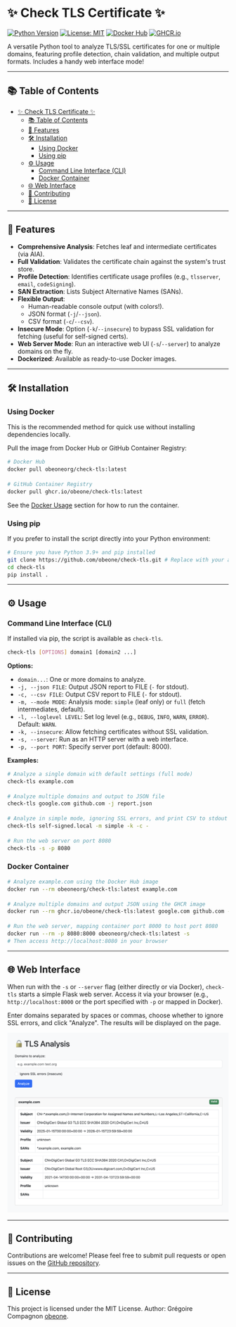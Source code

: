 # ✨ Check TLS Certificate ✨

[![Python Version](https://img.shields.io/badge/python-3.9%2B-blue.svg)](https://www.python.org/)
[![License: MIT](https://img.shields.io/badge/License-MIT-yellow.svg)](https://opensource.org/licenses/MIT) <!-- Assuming MIT, update if different -->
[![Docker Hub](https://img.shields.io/badge/Docker%20Hub-obeoneorg%2Fcheck--tls-blue?logo=docker)](https://hub.docker.com/r/obeoneorg/check-tls)
[![GHCR.io](https://img.shields.io/badge/GHCR.io-obeone%2Fcheck--tls-blue?logo=github)](https://ghcr.io/obeone/check-tls)

A versatile Python tool to analyze TLS/SSL certificates for one or multiple domains, featuring profile detection, chain validation, and multiple output formats. Includes a handy web interface mode!

---

## 📚 Table of Contents

- [✨ Check TLS Certificate ✨](#-check-tls-certificate-)
  - [📚 Table of Contents](#-table-of-contents)
  - [🚀 Features](#-features)
  - [🛠️ Installation](#️-installation)
    - [Using Docker](#using-docker)
    - [Using pip](#using-pip)
  - [⚙️ Usage](#️-usage)
    - [Command Line Interface (CLI)](#command-line-interface-cli)
    - [Docker Container](#docker-container)
  - [🌐 Web Interface](#-web-interface)
  - [🤝 Contributing](#-contributing)
  - [📜 License](#-license)

---

## 🚀 Features

- **Comprehensive Analysis**: Fetches leaf and intermediate certificates (via AIA).
- **Full Validation**: Validates the certificate chain against the system's trust store.
- **Profile Detection**: Identifies certificate usage profiles (e.g., `tlsserver`, `email`, `codeSigning`).
- **SAN Extraction**: Lists Subject Alternative Names (SANs).
- **Flexible Output**:
  - Human-readable console output (with colors!).
  - JSON format (`-j`/`--json`).
  - CSV format (`-c`/`--csv`).
- **Insecure Mode**: Option (`-k`/`--insecure`) to bypass SSL validation for fetching (useful for self-signed certs).
- **Web Server Mode**: Run an interactive web UI (`-s`/`--server`) to analyze domains on the fly.
- **Dockerized**: Available as ready-to-use Docker images.

---

## 🛠️ Installation

### Using Docker

This is the recommended method for quick use without installing dependencies locally.

Pull the image from Docker Hub or GitHub Container Registry:

```bash
# Docker Hub
docker pull obeoneorg/check-tls:latest

# GitHub Container Registry
docker pull ghcr.io/obeone/check-tls:latest
```

See the [Docker Usage](#docker-container) section for how to run the container.

### Using pip

If you prefer to install the script directly into your Python environment:

```bash
# Ensure you have Python 3.9+ and pip installed
git clone https://github.com/obeone/check-tls.git # Replace with your actual repo URL
cd check-tls
pip install .
```

---

## ⚙️ Usage

### Command Line Interface (CLI)

If installed via pip, the script is available as `check-tls`.

```bash
check-tls [OPTIONS] domain1 [domain2 ...]
```

**Options:**

- `domain...`: One or more domains to analyze.
- `-j, --json FILE`: Output JSON report to FILE (`-` for stdout).
- `-c, --csv FILE`: Output CSV report to FILE (`-` for stdout).
- `-m, --mode MODE`: Analysis mode: `simple` (leaf only) or `full` (fetch intermediates, default).
- `-l, --loglevel LEVEL`: Set log level (e.g., `DEBUG`, `INFO`, `WARN`, `ERROR`). Default: `WARN`.
- `-k, --insecure`: Allow fetching certificates without SSL validation.
- `-s, --server`: Run as an HTTP server with a web interface.
- `-p, --port PORT`: Specify server port (default: 8000).

**Examples:**

```bash
# Analyze a single domain with default settings (full mode)
check-tls example.com

# Analyze multiple domains and output to JSON file
check-tls google.com github.com -j report.json

# Analyze in simple mode, ignoring SSL errors, and print CSV to stdout
check-tls self-signed.local -m simple -k -c -

# Run the web server on port 8080
check-tls -s -p 8080
```

### Docker Container

```bash
# Analyze example.com using the Docker Hub image
docker run --rm obeoneorg/check-tls:latest example.com

# Analyze multiple domains and output JSON using the GHCR image
docker run --rm ghcr.io/obeone/check-tls:latest google.com github.com -j -

# Run the web server, mapping container port 8000 to host port 8080
docker run --rm -p 8080:8000 obeoneorg/check-tls:latest -s
# Then access http://localhost:8080 in your browser
```

---

## 🌐 Web Interface

When run with the `-s` or `--server` flag (either directly or via Docker), `check-tls` starts a simple Flask web server. Access it via your browser (e.g., `http://localhost:8000` or the port specified with `-p` or mapped in Docker).

Enter domains separated by spaces or commas, choose whether to ignore SSL errors, and click "Analyze". The results will be displayed on the page.

![Web Interface Screenshot](screenshot.png)

---

## 🤝 Contributing

Contributions are welcome! Please feel free to submit pull requests or open issues on the [GitHub repository](https://github.com/obeone/check-tls).

---

## 📜 License

This project is licensed under the MIT License. Author: Grégoire Compagnon [obeone](https://github.com/obeone).
